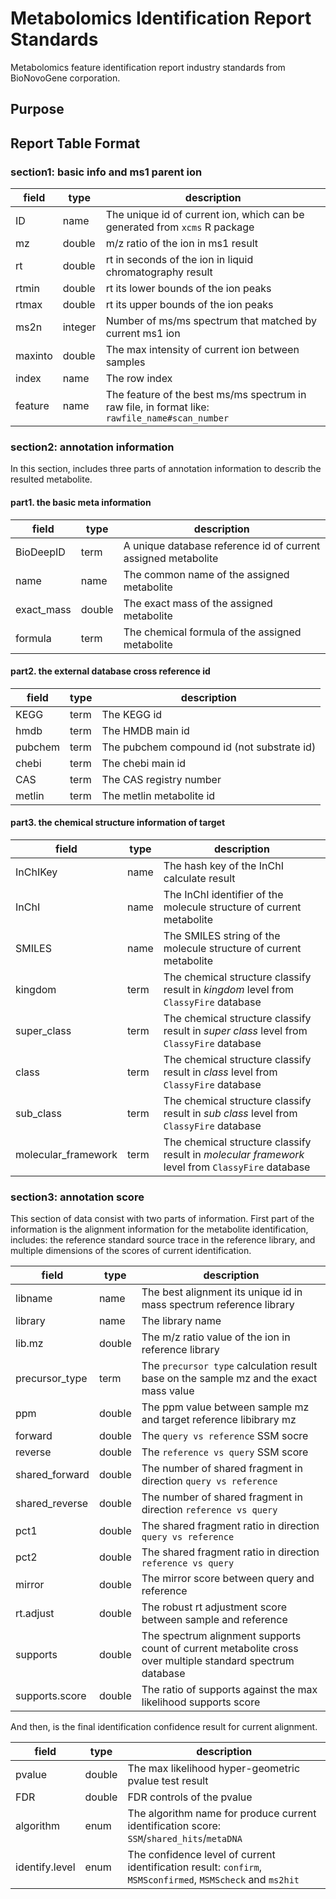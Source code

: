 # Metabolomics Identification Report Standards

Metabolomics feature identification report industry standards from BioNovoGene corporation.

## Purpose


## Report Table Format

### section1: basic info and ms1 parent ion

| field   | type    | description                                                                                      |
|---------|---------|--------------------------------------------------------------------------------------------------|
| ID      | name    | The unique id of current ion, which can be generated from ``xcms`` R package                     |
| mz      | double  | m/z ratio of the ion in ms1 result                                                               |
| rt      | double  | rt in seconds of the ion in liquid chromatography result                                         |
| rtmin   | double  | rt its lower bounds of the ion peaks                                                             |
| rtmax   | double  | rt its upper bounds of the ion peaks                                                             |
| ms2n    | integer | Number of ms/ms spectrum that matched by current ms1 ion                                         |
| maxinto | double  | The max intensity of current ion between samples                                                 |
| index   | name    | The row index                                                                                    |
| feature | name    | The feature of the best ms/ms spectrum in raw file, in format like: ``rawfile_name#scan_number`` |

### section2: annotation information

In this section, includes three parts of annotation information to describ the resulted metabolite.

#### part1. the basic meta information

| field      | type   | description                                                   |
|------------|--------|---------------------------------------------------------------|
| BioDeepID  | term   | A unique database reference id of current assigned metabolite |
| name       | name   | The common name of the assigned metabolite                    |
| exact_mass | double | The exact mass of the assigned metabolite                     |
| formula    | term   | The chemical formula of the assigned metabolite               |

#### part2. the external database cross reference id

| field   | type | description                                |
|---------|------|--------------------------------------------|
| KEGG    | term | The KEGG id                                |
| hmdb    | term | The HMDB main id                           |
| pubchem | term | The pubchem compound id (not substrate id) |
| chebi   | term | The chebi main id                          |
| CAS     | term | The CAS registry number                    |
| metlin  | term | The metlin metabolite id                   |

#### part3. the chemical structure information of target

| field               | type | description                                                                                        |
|---------------------|------|----------------------------------------------------------------------------------------------------|
| InChIKey            | name | The hash key of the InChI calculate result                                                         |
| InChI               | name | The InChI identifier of the molecule structure of current metabolite                               |
| SMILES              | name | The SMILES string of the molecule structure of current metabolite                                  |
| kingdom             | term | The chemical structure classify result in *kingdom* level from ``ClassyFire`` database             |
| super_class         | term | The chemical structure classify result in *super class* level from ``ClassyFire`` database         |
| class               | term | The chemical structure classify result in *class* level from ``ClassyFire`` database               |
| sub_class           | term | The chemical structure classify result in *sub class* level from ``ClassyFire`` database           |
| molecular_framework | term | The chemical structure classify result in *molecular framework* level from ``ClassyFire`` database |

### section3: annotation score

This section of data consist with two parts of information. First part of the information is the alignment information for the metabolite identification, includes: the reference standard source trace in the reference library, and multiple dimensions of the scores of current identification.

| field          | type   | description                                                                                                |
|----------------|--------|------------------------------------------------------------------------------------------------------------|
| libname        | name   | The best alignment its unique id in mass spectrum reference library                                        |
| library        | name   | The library name                                                                                           |
| lib.mz         | double | The m/z ratio value of the ion in reference library                                                        |
| precursor_type | term   | The ``precursor type`` calculation result base on the sample mz and the exact mass value                   |
| ppm            | double | The ppm value between sample mz and target reference libibrary mz                                          |
| forward        | double | The ``query vs reference`` SSM socre                                                                       |
| reverse        | double | The ``reference vs query`` SSM score                                                                       |
| shared_forward | double | The number of shared fragment in direction ``query vs reference``                                          |
| shared_reverse | double | The number of shared fragment in direction ``reference vs query``                                          |
| pct1           | double | The shared fragment ratio in direction ``query vs reference``                                              |
| pct2           | double | The shared fragment ratio in direction ``reference vs query``                                              |
| mirror         | double | The mirror score between query and reference                                                               |
| rt.adjust      | double | The robust rt adjustment score between sample and reference                                                |
| supports       | double | The spectrum alignment supports count of current metabolite cross over multiple standard spectrum database |
| supports.score | double | The ratio of supports against the max likelihood supports score                                            |

And then, is the final identification confidence result for current alignment.

| field          | type   | description                                                                                                         |
|----------------|--------|---------------------------------------------------------------------------------------------------------------------|
| pvalue         | double | The max likelihood hyper-geometric pvalue test result                                                               |
| FDR            | double | FDR controls of the pvalue                                                                                          |
| algorithm      | enum   | The algorithm name for produce current identification score: ``SSM``/``shared_hits``/``metaDNA``                    |
| identify.level | enum   | The confidence level of current identification result: ``confirm``, ``MSMSconfirmed``, ``MSMScheck`` and ``ms2hit`` |


